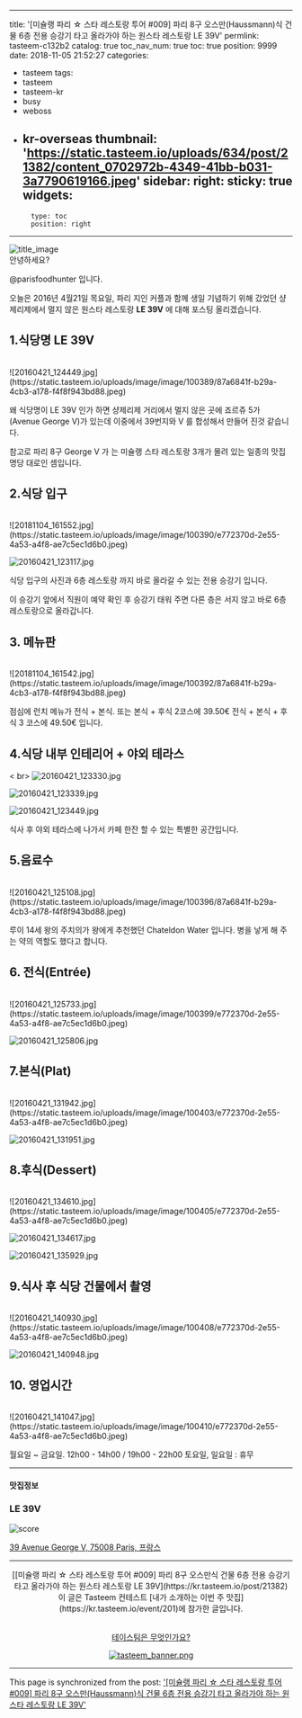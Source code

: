 
---
title: '[미슐랭 파리 ☆ 스타 레스토랑 투어 #009] 파리 8구 오스만(Haussmann)식 건물 6층 전용 승강기 타고 올라가야 하는 원스타 레스토랑 LE 39V'
permlink: tasteem-c132b2
catalog: true
toc_nav_num: true
toc: true
position: 9999
date: 2018-11-05 21:52:27
categories:
- tasteem
tags:
- tasteem
- tasteem-kr
- busy
- weboss
- kr-overseas
thumbnail: 'https://static.tasteem.io/uploads/634/post/21382/content_0702972b-4349-41bb-b031-3a7790619166.jpeg'
sidebar:
    right:
        sticky: true
widgets:
    -
        type: toc
        position: right
---


![title_image](https://static.tasteem.io/uploads/634/post/21382/content_0702972b-4349-41bb-b031-3a7790619166.jpeg)
<br/>
안녕하세요?

@parisfoodhunter 입니다.

오늘은 2016년 4월21일 목요일, 파리 지인 커플과 함께 생일 기념하기 위해 갔었던 샹제리제에서 멀지 않은 원스타 레스토랑 **LE 39V** 에 대해 포스팅 올리겠습니다. 

## 1.식당명 LE 39V
<br>
![20160421_124449.jpg](https://static.tasteem.io/uploads/image/image/100389/87a6841f-b29a-4cb3-a178-f4f8f943bd88.jpeg)


왜 식당명이 LE 39V 인가 하면 샹제리제 거리에서 멀지 않은 곳에 죠르쥬 5가 (Avenue George V)가 있는데 이중에서 39번지와 V 를 합성해서 만들어 진것 같습니다. 

참고로 파리 8구 George V 가 는 미슐랭 스타 레스토랑 3개가 몰려 있는 일종의 맛집 명당 대로인 셈입니다.

## 2.식당 입구
<br>
![20181104_161552.jpg](https://static.tasteem.io/uploads/image/image/100390/e772370d-2e55-4a53-a4f8-ae7c5ec1d6b0.jpeg)


![20160421_123117.jpg](https://static.tasteem.io/uploads/image/image/100391/87a6841f-b29a-4cb3-a178-f4f8f943bd88.jpeg)

식당 입구의 사진과 6층 레스토랑 까지 바로 올라갈 수 있는 전용 승강기 입니다.

이 승강기 앞에서 직원이 예약 확인 후 승강기 태워 주면 다른 층은 서지 않고 바로 6층 레스토랑으로 올라갑니다.

## 3. 메뉴판
<br>
![20181104_161542.jpg](https://static.tasteem.io/uploads/image/image/100392/87a6841f-b29a-4cb3-a178-f4f8f943bd88.jpeg)


점심에 런치 메뉴가 전식 + 본식. 또는 본식 + 후식 2코스에 39.50€
전식 + 본식 + 후식 3 코스에 49.50€ 입니다. 

## 4.식당 내부 인테리어 + 야외 테라스 
< br>
![20160421_123330.jpg](https://static.tasteem.io/uploads/image/image/100393/87a6841f-b29a-4cb3-a178-f4f8f943bd88.jpeg)


![20160421_123339.jpg](https://static.tasteem.io/uploads/image/image/100394/87a6841f-b29a-4cb3-a178-f4f8f943bd88.jpeg)



![20160421_123449.jpg](https://static.tasteem.io/uploads/image/image/100395/87a6841f-b29a-4cb3-a178-f4f8f943bd88.jpeg)

식사 후 야외 테라스에 나가서 카페 한잔 할 수 있는 특별한 공간입니다.


## 5.음료수
<br>
![20160421_125108.jpg](https://static.tasteem.io/uploads/image/image/100396/87a6841f-b29a-4cb3-a178-f4f8f943bd88.jpeg)


루이 14세 왕의 주치의가 왕에게 추천했던 Chateldon Water 입니다. 병을 낳게 해 주는 약의 역할도 했다고 합니다. 

## 6. 전식(Entrée)
<br>
![20160421_125733.jpg](https://static.tasteem.io/uploads/image/image/100399/e772370d-2e55-4a53-a4f8-ae7c5ec1d6b0.jpeg)


![20160421_125806.jpg](https://static.tasteem.io/uploads/image/image/100401/87a6841f-b29a-4cb3-a178-f4f8f943bd88.jpeg)


## 7.본식(Plat)
<br>
![20160421_131942.jpg](https://static.tasteem.io/uploads/image/image/100403/e772370d-2e55-4a53-a4f8-ae7c5ec1d6b0.jpeg)


![20160421_131951.jpg](https://static.tasteem.io/uploads/image/image/100404/87a6841f-b29a-4cb3-a178-f4f8f943bd88.jpeg)

## 8.후식(Dessert)
<br>
![20160421_134610.jpg](https://static.tasteem.io/uploads/image/image/100405/e772370d-2e55-4a53-a4f8-ae7c5ec1d6b0.jpeg)


![20160421_134617.jpg](https://static.tasteem.io/uploads/image/image/100406/87a6841f-b29a-4cb3-a178-f4f8f943bd88.jpeg)


![20160421_135929.jpg](https://static.tasteem.io/uploads/image/image/100407/87a6841f-b29a-4cb3-a178-f4f8f943bd88.jpeg)

## 9.식사 후 식당 건물에서 촬영
<br>
![20160421_140930.jpg](https://static.tasteem.io/uploads/image/image/100408/e772370d-2e55-4a53-a4f8-ae7c5ec1d6b0.jpeg)


![20160421_140948.jpg](https://static.tasteem.io/uploads/image/image/100409/87a6841f-b29a-4cb3-a178-f4f8f943bd88.jpeg)


## 10. 영업시간
<br>
![20160421_141047.jpg](https://static.tasteem.io/uploads/image/image/100410/e772370d-2e55-4a53-a4f8-ae7c5ec1d6b0.jpeg)

월요일 ~ 금요일. 12h00 - 14h00 /  19h00 - 22h00
토요일, 일요일 : 휴무



---------------------
#### 맛집정보
### LE 39V
![score](https://static.tasteem.io/images/steem/2Crowns.png)

[39 Avenue George V, 75008 Paris, 프랑스](https://kr.tasteem.io/post/21382#map)

-----------------------------------------
<center>[[미슐랭 파리 ☆ 스타 레스토랑 투어 #009] 파리 8구 오스만식 건물 6층 전용 승강기 타고 올라가야 하는 원스타 레스토랑 LE 39V](https://kr.tasteem.io/post/21382)
<br/>이 글은 Tasteem 컨테스트
 [내가 소개하는  이번 주 맛집](https://kr.tasteem.io/event/201)에 참가한 글입니다.

<br/>[테이스팀은 무엇인가요?](https://kr.tasteem.io/about)

[![tasteem_banner.png](https://static.tasteem.io/images/tasteem_banner_v3.png)](https://kr.tasteem.io)</center>

- - -

This page is synchronized from the post: ['[미슐랭 파리 ☆ 스타 레스토랑 투어 #009] 파리 8구 오스만(Haussmann)식 건물 6층 전용 승강기 타고 올라가야 하는 원스타 레스토랑 LE 39V'](https://steemit.com/@parisfoodhunter/tasteem-c132b2)
